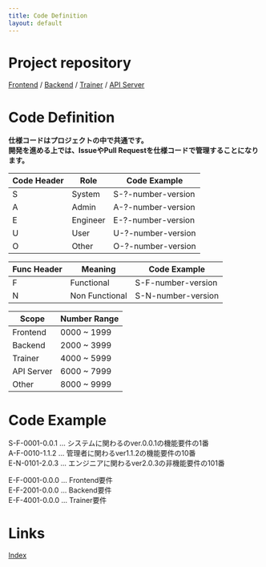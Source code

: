 ```yaml
---
title: Code Definition
layout: default
---
```

# Project repository

[Frontend](https://github.com/Dominator1911/EzAI-Frontend) / [Backend](https://github.com/Dominator1911/EzAI-Backend) / [Trainer](https://github.com/Dominator1911/EzAI-Trainer) / [API Server](https://github.com/Dominator1911/EzAI-API-Server)

# Code Definition

**仕様コードはプロジェクトの中で共通です。**  
**開発を進める上では、IssueやPull Requestを仕様コードで管理することになります。**

| Code Header | Role     | Code Example       |
|-------------|----------|--------------------|
| S           | System   | S-?-number-version |
| A           | Admin    | A-?-number-version |
| E           | Engineer | E-?-number-version |
| U           | User     | U-?-number-version |
| O           | Other    | O-?-number-version |

| Func Header | Meaning        | Code Example       |
|-------------|----------------|--------------------|
| F           | Functional     | S-F-number-version |
| N           | Non Functional | S-N-number-version |

| Scope      | Number Range |
|------------|--------------|
| Frontend   | 0000 ~ 1999  |
| Backend    | 2000 ~ 3999  |
| Trainer    | 4000 ~ 5999  |
| API Server | 6000 ~ 7999  |
| Other      | 8000 ~ 9999  |

# Code Example

S-F-0001-0.0.1 ... システムに関わるのver.0.0.1の機能要件の1番  
A-F-0010-1.1.2 ... 管理者に関わるver1.1.2の機能要件の10番  
E-N-0101-2.0.3 ... エンジニアに関わるver2.0.3の非機能要件の101番  

E-F-0001-0.0.0 ... Frontend要件  
E-F-2001-0.0.0 ... Backend要件  
E-F-4001-0.0.0 ... Trainer要件

# Links

[Index](index.md)
